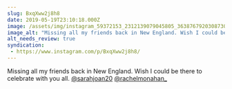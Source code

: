 ```yaml
---
slug: BxqXww2j8h8
date: 2019-05-19T23:10:18.000Z
image: /assets/img/instagram_59372153_2312139079045805_3638767920308730754_n_17900342284315016.jpg
image_alt: "Missing all my friends back in New England. Wish I could be there to celebrate with you all. @sarahjoan20 @rachelmonahan_"
alt_needs_review: true
syndication:
 - https://www.instagram.com/p/BxqXww2j8h8/
---
```


Missing all my friends back in New England. Wish I could be there to celebrate with you all. [@sarahjoan20](https://www.instagram.com/sarahjoan20/) [@rachelmonahan_](https://www.instagram.com/rachelmonahan_/)

